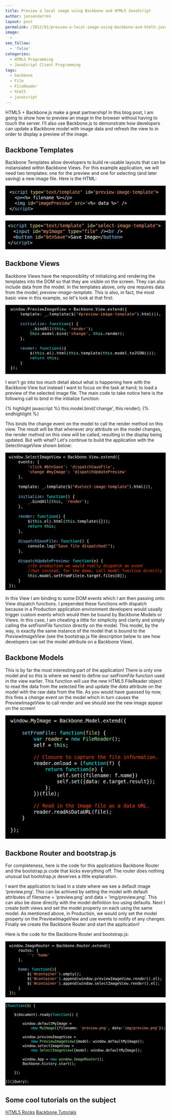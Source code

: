 ```yaml
---
title: Preview a local image using Backbone and HTML5 JavaScript
author: jensendarren
layout: post
permalink: /2012/01/preview-a-local-image-using-backbone-and-html5-javascript/
image:
  -
seo_follow:
  - 'false'
categories:
  - HTML5 Programming
  - JavaScript Client Programming
tags:
  - backbone
  - File
  - FileReader
  - html5
  - javascript
---
```

HTML5 + Backbone.js make a great partnership! In this blog post, I am going to show how to preview an image in the browser without having to touch the server. I&#8217;ll also use Backbone.js to demonstrate how developers can update a Backbone model with image data and refresh the view to in order to display a preview of the image.

## Backbone Templates

Backbone Templates allow developers to build re-usable layouts that can be instansiated within Backbone Views. For this example application, we will need two templates: one for the preview and one for selecting (and later saving) a new image file. Here is the HTML:

![Preview Image Template](/assets/preview-image-template.png)

![Select Image Template](/assets/select-image-template.png)

## Backbone Views

Backbone Views have the responsibility of initializing and rendering the templates into the DOM so that they are visible on the screen. They can also include data from the model. In the templates above, only one requires data from the model; *preview-image-template*. This is also, in fact, the most basic view in this example, so let's look at that first:

![Preview Image View](/assets/preview-image-view.png)

I won't go into too much detail about what is happening here with the Backbone View but instead I want to focus on the task at hand; to load a preview of the selected image file. The main code to take notice here is the following call to bind in the initialize function:

{% highlight javascript %}
this.model.bind('change', this.render);
{% endhighlight %}

This binds the change event on the model to call the render method on this view. The result will be that whenever *any* attribute on the model changes, the render method on this view will be called, resulting in the display being updated. But with what? Let's continue to build the application with the SelectImageView shown below:

![Select Image View](/assets/select-image-view.png)

In this View I am binding to some DOM events which I am then passing onto View dispatch functions. I prepended these functions with dispatch because in a Production application environment developers would usually trigger custom events which would then be bound by Backbone Models or Views. In this case, I am cheating a little for simplicity and clarity and simply calling the *setFromFile* function directly on the model. This model, by the way, is exactly the same instance of the model that is bound to the *PreviewImageView* (see the bootstrap.js file description below to see how developers can set the model attribute on a Backbone View).

## Backbone Models

This is by far the most interesting part of the application! There is only one model and so this is where we need to define our *setFromFile* function used in the view earlier. This function will use the new HTML5 FileReader object to read the data from the selected file and update the *data* attribute on the model with the raw data from the file. As you would have guessed by now, this fires a *change* event on the model which in turn causes the PreviewImageView to call render and we should see the new image appear on the screen!

![Backbone Model](/assets/my-image-model.png)

## Backbone Router and bootstrap.js

For completeness, here is the code for this applications Backbone Router and the bootstrap.js code that kicks everything off. The router does nothing unusual but bootstrap.js deserves a little explanation.

I want the application to load in a state where we see a default image &#8216;preview.png&#8217;. This can be achived by setting the model with default attributes of filename = &#8216;preview.png&#8217; and data = &#8216;img/preview.png&#8217;. This can also be done directly with the model definition too using defaults. Next I create both views and set the model property on each using the same model. As mentioned above, in Production, we would only set the model property on the PreviewImageView and use events to notify of any changes. Finally we create the Backbone Router and start the application!

Here is the code for the Backbone Router and bootstrap.js:

![Backbone Router](/assets/backbone-router.png)

![Bootstrap JS File](/assets/bootstrap-js-file.png)

## Some cool tutorials on the subject

[HTML5 Rocks][2]
[Backbone Tutorials][3]

 [1]: http://www.tweetegy.com/wp-content/uploads/2012/01/select-image-view-e1326714620571.png
 [2]: http://www.html5rocks.com/en/tutorials/file/dndfiles/
 [3]: http://backbonetutorials.com/
